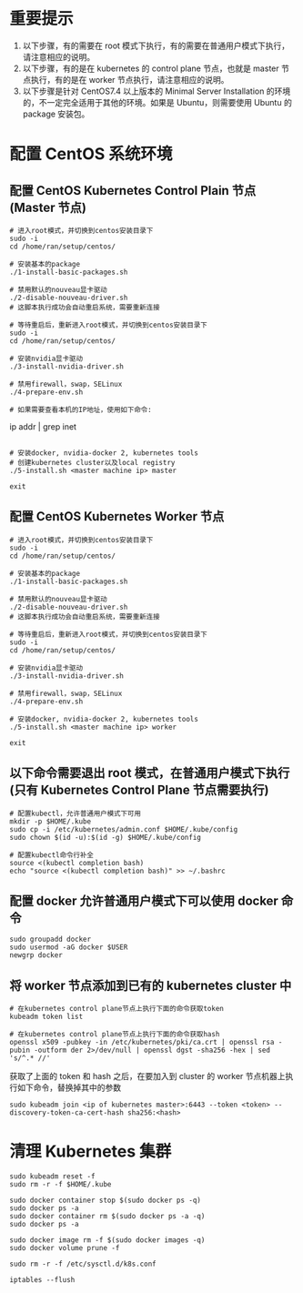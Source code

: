# 重要提示

1. 以下步骤，有的需要在 root 模式下执行，有的需要在普通用户模式下执行，请注意相应的说明。
1. 以下步骤，有的是在 kubernetes 的 control plane 节点，也就是 master 节点执行，有的是在 worker 节点执行，请注意相应的说明。
1. 以下步骤是针对 CentOS7.4 以上版本的 Minimal Server Installation 的环境的，不一定完全适用于其他的环境。如果是 Ubuntu，则需要使用 Ubuntu 的 package 安装包。

# 配置 CentOS 系统环境

## 配置 CentOS Kubernetes Control Plain 节点(Master 节点)

```
# 进入root模式，并切换到centos安装目录下
sudo -i
cd /home/ran/setup/centos/

# 安装基本的package
./1-install-basic-packages.sh

# 禁用默认的nouveau显卡驱动
./2-disable-nouveau-driver.sh
# 这脚本执行成功会自动重启系统，需要重新连接

# 等待重启后，重新进入root模式，并切换到centos安装目录下
sudo -i
cd /home/ran/setup/centos/

# 安装nvidia显卡驱动
./3-install-nvidia-driver.sh

# 禁用firewall，swap，SELinux
./4-prepare-env.sh

# 如果需要查看本机的IP地址，使用如下命令:
```

ip addr | grep inet

```

# 安装docker, nvidia-docker 2, kubernetes tools
# 创建kubernetes cluster以及local registry
./5-install.sh <master machine ip> master

exit
```

## 配置 CentOS Kubernetes Worker 节点

```
# 进入root模式，并切换到centos安装目录下
sudo -i
cd /home/ran/setup/centos/

# 安装基本的package
./1-install-basic-packages.sh

# 禁用默认的nouveau显卡驱动
./2-disable-nouveau-driver.sh
# 这脚本执行成功会自动重启系统，需要重新连接

# 等待重启后，重新进入root模式，并切换到centos安装目录下
sudo -i
cd /home/ran/setup/centos/

# 安装nvidia显卡驱动
./3-install-nvidia-driver.sh

# 禁用firewall，swap，SELinux
./4-prepare-env.sh

# 安装docker, nvidia-docker 2, kubernetes tools
./5-install.sh <master machine ip> worker

exit
```

## 以下命令需要退出 root 模式，在普通用户模式下执行(只有 Kubernetes Control Plane 节点需要执行)

```
# 配置kubectl，允许普通用户模式下可用
mkdir -p $HOME/.kube
sudo cp -i /etc/kubernetes/admin.conf $HOME/.kube/config
sudo chown $(id -u):$(id -g) $HOME/.kube/config

# 配置kubectl命令行补全
source <(kubectl completion bash)
echo "source <(kubectl completion bash)" >> ~/.bashrc
```

## 配置 docker 允许普通用户模式下可以使用 docker 命令

```
sudo groupadd docker
sudo usermod -aG docker $USER
newgrp docker
```

## 将 worker 节点添加到已有的 kubernetes cluster 中

```
# 在kubernetes control plane节点上执行下面的命令获取token
kubeadm token list

# 在kubernetes control plane节点上执行下面的命令获取hash
openssl x509 -pubkey -in /etc/kubernetes/pki/ca.crt | openssl rsa -pubin -outform der 2>/dev/null | openssl dgst -sha256 -hex | sed 's/^.* //'
```

获取了上面的 token 和 hash 之后，在要加入到 cluster 的 worker 节点机器上执行如下命令，替换掉其中的参数

```
sudo kubeadm join <ip of kubernetes master>:6443 --token <token> --discovery-token-ca-cert-hash sha256:<hash>
```

# 清理 Kubernetes 集群

```
sudo kubeadm reset -f
sudo rm -r -f $HOME/.kube

sudo docker container stop $(sudo docker ps -q)
sudo docker ps -a
sudo docker container rm $(sudo docker ps -a -q)
sudo docker ps -a

sudo docker image rm -f $(sudo docker images -q)
sudo docker volume prune -f

sudo rm -r -f /etc/sysctl.d/k8s.conf

iptables --flush
```
